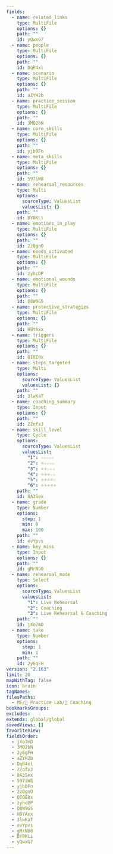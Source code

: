 ```yaml
---
fields:
  - name: related_links
    type: MultiFile
    options: {}
    path: ""
    id: yQwxG7
  - name: people
    type: MultiFile
    options: {}
    path: ""
    id: DqR4xl
  - name: scenario
    type: MultiFile
    options: {}
    path: ""
    id: aZYH2b
  - name: practice_session
    type: MultiFile
    options: {}
    path: ""
    id: 3MQ2bN
  - name: core_skills
    type: MultiFile
    options: {}
    path: ""
    id: yjb0Fn
  - name: meta_skills
    type: MultiFile
    options: {}
    path: ""
    id: 597iW8
  - name: rehearsal_resources
    type: Multi
    options:
      sourceType: ValuesList
      valuesList: {}
    path: ""
    id: BY8KLi
  - name: emotions_in_play
    type: MultiFile
    options: {}
    path: ""
    id: 2zQgnO
  - name: needs_activated
    type: MultiFile
    options: {}
    path: ""
    id: zyhcDP
  - name: emotional_wounds
    type: MultiFile
    options: {}
    path: ""
    id: Q8W9G5
  - name: protective_strategies
    type: MultiFile
    options: {}
    path: ""
    id: H9YAxx
  - name: triggers
    type: MultiFile
    options: {}
    path: ""
    id: QIOE0x
  - name: steps_targeted
    type: Multi
    options:
      sourceType: ValuesList
      valuesList: {}
    path: ""
    id: 3lwKaT
  - name: coaching_summary
    type: Input
    options: {}
    path: ""
    id: ZZnfxJ
  - name: skill_level
    type: Cycle
    options:
      sourceType: ValuesList
      valuesList:
        "1": ☆☆☆☆☆
        "2": ⭐☆☆☆☆
        "3": ⭐⭐☆☆☆
        "4": ⭐⭐⭐☆☆
        "5": ⭐⭐⭐⭐☆
        "6": ⭐⭐⭐⭐⭐
    path: ""
    id: 8A3Sex
  - name: grade
    type: Number
    options:
      step: 1
      min: 0
      max: 100
    path: ""
    id: evYpvs
  - name: key_miss
    type: Input
    options: {}
    path: ""
    id: gMrNb0
  - name: rehearsal_mode
    type: Select
    options:
      sourceType: ValuesList
      valuesList:
        "1": Live Rehearsal
        "2": Coaching
        "3": Live Rehearsal & Coaching
    path: ""
    id: jXo7mD
  - name: take
    type: Number
    options:
      step: 1
      min: 1
    path: ""
    id: 2y6gFH
version: "2.163"
limit: 20
mapWithTag: false
icon: brain
tagNames: 
filesPaths:
  - ME/🧪 Practice Lab/🧠 Coaching
bookmarksGroups: 
excludes: 
extends: global/global
savedViews: []
favoriteView: 
fieldsOrder:
  - jXo7mD
  - 3MQ2bN
  - 2y6gFH
  - aZYH2b
  - DqR4xl
  - ZZnfxJ
  - 8A3Sex
  - 597iW8
  - yjb0Fn
  - 2zQgnO
  - QIOE0x
  - zyhcDP
  - Q8W9G5
  - H9YAxx
  - 3lwKaT
  - evYpvs
  - gMrNb0
  - BY8KLi
  - yQwxG7
---
```

